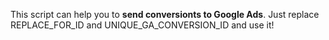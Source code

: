 This script can help you to **send conversionts to Google Ads**. 
Just replace REPLACE_FOR_ID and UNIQUE_GA_CONVERSION_ID and use it!
